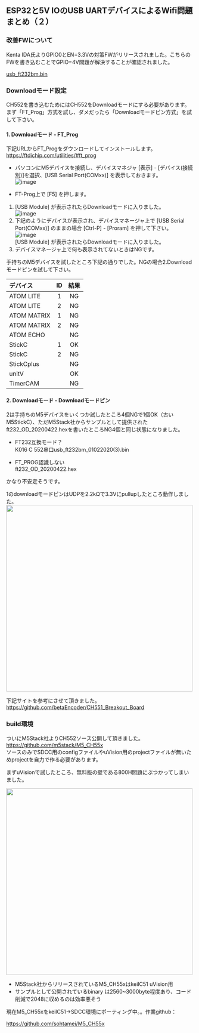 ## ESP32と5V IOのUSB UARTデバイスによるWifi問題まとめ（２）

### 改善FWについて

Kenta IDA氏よりGPIO0とEN=3.3Vの対策FWがリリースされました。こちらのFWを書き込むことでGPIO=4V問題が解決することが確認されました。

[usb_ft232bm.bin](https://github.com/sohtamei/docs/images/usb_ft232bm.bin)


### Downloadモード設定

CH552を書き込むためにはCH552をDownloadモードにする必要があります。まず「FT_Prog」方式を試し、ダメだったら「Downloadモードピン方式」を試して下さい。

#### 1. Downloadモード - FT_Prog

下記URLからFT_Progをダウンロードしてインストールします。  
https://ftdichip.com/utilities/#ft_prog  

- パソコンにM5デバイスを接続し、デバイスマネジャ [表示] - [デバイス(接続別)]を選択、[USB Serial Port(COMxx)] を表示しておきます。  
![image](https://user-images.githubusercontent.com/43091864/142723316-7f39791f-8490-4269-ae82-2042a0e3ce1c.png)  

- FT-Prog上で [F5] を押します。  
1. [USB Module] が表示されたらDownloadモードに入りました。  
![image](https://user-images.githubusercontent.com/43091864/142723703-ad1b8943-6412-4ed2-aad6-f3000517baea.png)  
2. 下記のようにデバイスが表示され、デバイスマネージャ上で [USB Serial Port(COMxx)] のままの場合 [Ctrl-P] - [Proram] を押して下さい。  
  ![image](https://user-images.githubusercontent.com/43091864/142723354-203363d8-3040-4997-822f-b3f729229575.png)  
  [USB Module] が表示されたらDownloadモードに入りました。  
3. デバイスマネージャ上で何も表示されてないときはNGです。  

手持ちのM5デバイスを試したところ下記の通りでした。NGの場合2.Downloadモードピンを試して下さい。  

|デバイス|ID|結果|
|:--|:--:|:--:|
|ATOM LITE|1|NG|
|ATOM LITE|2|NG|
|ATOM MATRIX|1|NG|
|ATOM MATRIX|2|NG|
|ATOM ECHO||NG|
|StickC|1|OK|
|StickC|2|NG|
|StickCplus||NG|
|unitV||OK|
|TimerCAM||NG|

#### 2. Downloadモード - Downloadモードピン

2は手持ちのM5デバイスをいくつか試したところ4個NGで1個OK（古いM5StickC）、ただM5Stack社からサンプルとして提供されたft232_OD_20200422.hexを書いたところNG4個と同じ状態になりました。

- FT232互換モード？  
K016 C 552串口usb_ft232bm_01022020(3).bin

- FT_PROG認識しない  
ft232_OD_20200422.hex

かなり不安定そうです。

1のdownloadモードピンはUDPを2.2kΩで3.3Vにpullupしたところ動作しました。  
<img src="https://user-images.githubusercontent.com/43091864/142501427-00a60bf9-7fae-49d9-a028-926cfd1225fa.JPG" width="500" />  

下記サイトを参考にさせて頂きました。  
https://github.com/betaEncoder/CH551_Breakout_Board

### build環境

ついにM5Stack社よりCH552ソース公開して頂きました。  
https://github.com/m5stack/M5_CH55x  
ソースのみでSDCC用のconfigファイルやuVision用のprojectファイルが無いためprojectを自力で作る必要があります。

まずuVisionで試したところ、無料版の壁である800H問題にぶつかってしまいました。

<img src="https://user-images.githubusercontent.com/43091864/142502667-d9313ffb-0786-453e-b5bb-b10786edbf38.png" width="500" />  

- M5Stack社からリリースされているM5_CH55xはkeilC51 uVision用
- サンプルとして公開されているbinary は2560~3000byte程度あり、コード削減で2048に収めるのは効率悪そう

現在M5_CH55xをkeilC51→SDCC環境にポーティング中。。作業github：

https://github.com/sohtamei/M5_CH55x
